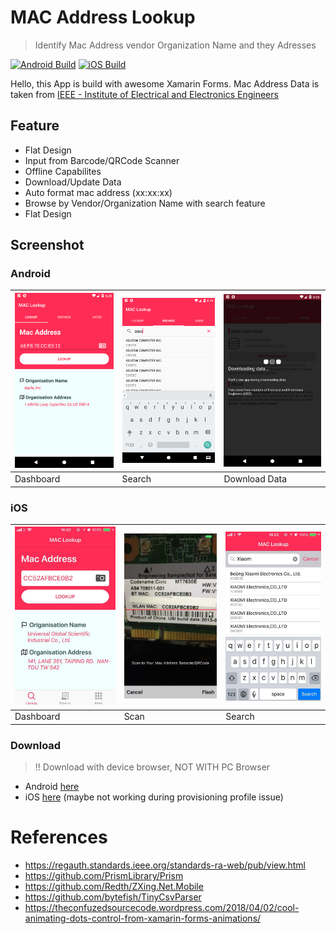 # MAC Address Lookup
> Identify Mac Address vendor Organization Name and they Adresses


[![Android Build](https://build.appcenter.ms/v0.1/apps/db7621d9-6a02-461d-9d6a-37819de1243b/branches/master/badge)](https://install.appcenter.ms/users/agusibrahim1/apps/macaddr-lookup/distribution_groups/tester)
[![iOS Build](https://build.appcenter.ms/v0.1/apps/d727f7c7-b1cb-4f41-b28c-bb4212ae515b/branches/master/badge)](https://install.appcenter.ms/users/agusibrahim1/apps/macaddr-lookup-ios/distribution_groups/tester%20ios)

Hello, this App is build with awesome Xamarin Forms. Mac Address Data is taken from [IEEE - 
Institute of Electrical and Electronics Engineers](https://en.wikipedia.org/wiki/Institute_of_Electrical_and_Electronics_Engineers)

## Feature
* Flat Design
* Input from Barcode/QRCode Scanner
* Offline Capabilites
* Download/Update Data
* Auto format mac address (xx:xx:xx)
* Browse by Vendor/Organization Name with search feature
* Flat Design

## Screenshot
### Android
<img src="https://github.com/agusibrahim/MacAddr-Lookup/blob/master/media/Screenshot_1525778721.png" width="200"> | <img src="https://github.com/agusibrahim/MacAddr-Lookup/blob/master/media/Screenshot_1525778730.png" width="200"> | <img src="https://github.com/agusibrahim/MacAddr-Lookup/blob/master/media/Screenshot_1525778753.png" width="200">
------------ | ------------- | -------------
Dashboard | Search | Download Data

### iOS
<img src="https://github.com/agusibrahim/MacAddr-Lookup/blob/master/media/photo_2018-05-08_18-26-42.jpg" width="200"> | <img src="https://github.com/agusibrahim/MacAddr-Lookup/blob/master/media/photo_2018-05-08_18-26-43.jpg" width="200"> | <img src="https://github.com/agusibrahim/MacAddr-Lookup/blob/master/media/photo_2018-05-08_18-26-41.jpg" width="200">
------------ | ------------- | -------------
Dashboard | Scan | Search

### Download
> !! Download with device browser, NOT WITH PC Browser
* Android [here](https://install.appcenter.ms/users/agusibrahim1/apps/macaddr-lookup/distribution_groups/tester)
* iOS [here](https://install.appcenter.ms/users/agusibrahim1/apps/macaddr-lookup-ios/distribution_groups/tester%20ios) (maybe not working during provisioning profile issue)

# References
* https://regauth.standards.ieee.org/standards-ra-web/pub/view.html
* https://github.com/PrismLibrary/Prism
* https://github.com/Redth/ZXing.Net.Mobile
* https://github.com/bytefish/TinyCsvParser
* https://theconfuzedsourcecode.wordpress.com/2018/04/02/cool-animating-dots-control-from-xamarin-forms-animations/